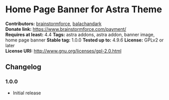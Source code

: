 # Home Page Banner for Astra Theme #
**Contributors:** [brainstormforce](https://profiles.wordpress.org/brainstormforce), [balachandark](https://profiles.wordpress.org/balachandark)  
**Donate link:** https://www.brainstormforce.com/payment/  
**Requires at least:** 4.4
**Tags:**  astra addons, astra addon, banner image, home page banner
**Stable tag:** 1.0.0
**Tested up to:** 4.9.6
**License:** GPLv2 or later  
**License URI:** http://www.gnu.org/licenses/gpl-2.0.html  

## Changelog ##


### 1.0.0 ###
- Initial release

